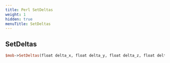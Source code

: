 ```yaml
---
title: Perl SetDeltas
weight: 1
hidden: true
menuTitle: SetDeltas
---
```

## SetDeltas
```perl
$mob->SetDeltas(float delta_x, float delta_y, float delta_z, float delta_h)
```
